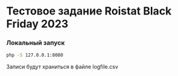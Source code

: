 # Тестовое задание Roistat Black Friday 2023

### Локальный запуск
```bash
php -S 127.0.0.1:8080
```
Записи будут храниться в файле logfile.csv
